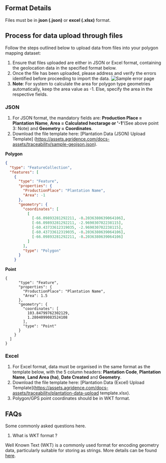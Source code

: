 ## Format Details

Files must be in **json (.json)** or **excel (.xlsx)** format.

## Process for data upload through files

Follow the steps outlined below to upload data from files into your polygon mapping dataset:

1. Ensure that files uploaded are either in JSON or Excel format, containing the geolocation data in the specified format below.
2. Once the file has been uploaded, please address and verify the errors identified before proceeding to import the data.
![Sample error page](https://assets.agridence.com/docs-assets/traceability/post-file-upload-errors-checks.png)
3. **Note**: For system to calculate the area for polygon type geometries automatically, keep the area value as -1. Else, specify the area in the respective fields.

### JSON

1. For JSON format, the mandatory fields are: **Production Place = Plantation Name**, **Area = Calculated hectarage or '-1'**(See above point 3: Note) and **Geometry = Coordinates**. 
2. Download the file template here: [Plantation Data (JSON) Upload Template] (https://assets.agridence.com/docs-assets/traceability/sample-geojson.json).

**Polygon**
```json
{
  "type": "FeatureCollection",
  "features": [
    {
      "type": "Feature",
      "properties": {
        "ProductionPlace": "Plantation Name",
        "Area": -1
      },
      "geometry": {
        "coordinates": [
          [
            [-66.09893281292211, -0.2036380639064106],
            [-66.09893281292211, -2.969030702238115],
            [-60.43733612319035, -2.969030702238115],
            [-60.43733612319035, -0.2036380639064106],
            [-66.09893281292211, -0.2036380639064106]
          ]
        ],
        "type": "Polygon"
      }
    }
  ```

**Point**
```
{
      "type": "Feature",
      "properties": {
        "ProductionPlace": "Plantation Name",
        "Area": 1.5
      },
      "geometry": {
        "coordinates": [
          103.84799762302129,
          1.2804099083524108
        ],
        "type": "Point"
      }
    }
  ]
}
```

### Excel
1. For Excel format, data must be organised in the same format as the template below, with the 5 column headers: **Plantation Code**, **Plantation Name**, **Land Area (ha)**, **Date Created** and **Geometry**.
2. Download the file template here: [Plantation Data (Excel) Upload Template](https://assets.agridence.com/docs-assets/traceability/plantation-data-upload template.xlsx).
3. Polygon/GPS point coordinates should be in WKT format.



## FAQs

Some commonly asked questions here.

1. What is WKT format ?

Well Known Text (WKT) is a commonly used format for encoding geometry data, particularly suitable for storing as strings.
More details can be found [here](https://libgeos.org/specifications/wkt/).
